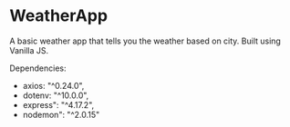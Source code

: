 # WeatherApp
A basic weather app that tells you the weather based on city. Built using Vanilla JS.

Dependencies:
* axios: "^0.24.0",
* dotenv: "^10.0.0",
* express": "^4.17.2",
* nodemon": "^2.0.15"
